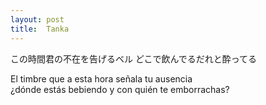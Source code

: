 ```yaml
---
layout: post
title:  Tanka
---
```


この時間君の不在を告げるベル
どこで飲んでるだれと酔ってる

El timbre que a esta hora señala tu ausencia    
¿dónde estás bebiendo y con quién te emborrachas?
